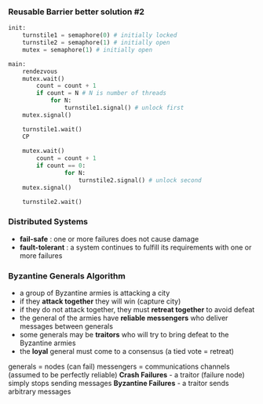 ### **Reusable Barrier** better solution #2

```python
init:
    turnstile1 = semaphore(0) # initially locked
    turnstile2 = semaphore(1) # initially open
    mutex = semaphore(1) # initially open

main:
    rendezvous
    mutex.wait()
        count = count + 1
        if count = N # N is number of threads
            for N:
                turnstile1.signal() # unlock first
    mutex.signal()

    turnstile1.wait()
    CP
    
    mutex.wait()
        count = count + 1
        if count == 0:
                for N:
                    turnstile2.signal() # unlock second
    mutex.signal()

    turnstile2.wait()
```

### **Distributed Systems**
* **fail-safe** : one or more failures does not cause damage
* **fault-tolerant** : a system continues to fulfill its requirements with one or more failures

### **Byzantine Generals Algorithm**
* a group of Byzantine armies is attacking a city
* if they **attack together** they will win (capture city)
* if they do not attack together, they must **retreat together** to avoid defeat
* the general of the armies have **reliable messengers** who deliver messages between generals
* some generals may be **traitors** who will try to bring defeat to the Byzantine armies
* the **loyal** general must come to a consensus (a tied vote = retreat)


generals = nodes (can fail)
messengers = communications channels (assumed to be perfectly reliable)
**Crash Failures** - a traitor (failure node) simply stops sending messages
**Byzantine Failures** - a traitor sends arbitrary messages